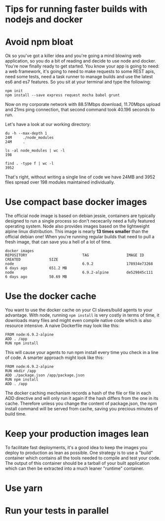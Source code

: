# Tips for running faster builds with nodejs and docker

# Avoid npm bloat

Ok so you've got a killer idea and you're going a mind blowing web application, so you do a bit of reading and decide to use node and docker. You're now finally ready to get started. You know your app is going to need: a web framework, it's going to need to make requests to some REST apis, need some tests, need a task runner to manage builds and use the latest es6 and es7 features. So you sit at your terminal and type the following:

```
npm init
npm install --save express request mocha babel grunt
```

Now on my corporate network with 88.51Mbps download, 11.70Mbps upload and 21ms ping connection, that second command took 40.196 seconds to run.

Let's have a look at our working directory:

```
du -h --max-depth 1             
24M     ./node_modules
24M     .
```
```
ls -al node_modules | wc -l
198
```
```
find . -type f | wc -l
3952
```

That's right, without writing a single line of code we have 24MB and 3952 files spread over 198 modules maintained individually.

# Use compact base docker images

The official node image is based on debian jessie, containers are typically designed to run a single process so don't nececarily need a fully featured operating system. Node also provides images based on the lightweight alpine linux distribution. This image is nearly **13 times smaller** than the official debian one! When you're running regular builds that need to pull a fresh image, that can save you a hell of a lot of time.

```
docker images
REPOSITORY                         TAG                 IMAGE ID            CREATED             SIZE
node                               6.9.2               178934e73268        6 days ago          651.2 MB
node                               6.9.2-alpine        de529845c111        6 days ago          50.69 MB
```

# Use the docker cache

You want to use the docker cache on your CI slaves/build agents to your advantage. With node, running `npm install` is very costly in terms of time, it downloads many files and might even compile native code which is also resource intensive. A naive Dockerfile may look like this:

```
FROM node:6.9.2-alpine
ADD . /app
RUN npm install
```

This will cause your agents to run npm install every time you check in a line of code. A smarter approach might look like this:

```
FROM node:6.9.2-alpine
RUN mkdir /app
ADD ./package.json /app/package.json
RUN npm install
ADD . /app
```

The docker caching mechanism records a hash of the file or file in each ADD directive and will only run it again if the hash differs from the one in its cache. Therefore unless you change the content of package.json, the npm install command will be served from cache, saving you precious minutes of build time.


# Keep your production images lean

To facilitate fast deployments, it's a good idea to keep the images you deploy to production as lean as possible. One strategy is to use a "build" container which contains all the tools needed to compile and test your code. The output of this container should be a tarball of your built application which can then be extracted into a much leaner "runtime" container.

# Use yarn
# Run your tests in parallel

